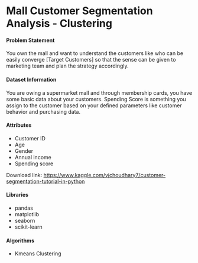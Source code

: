 # Mall Customer Segmentation Analysis - Clustering

#### Problem Statement
You own the mall and want to understand the customers like who can be easily converge [Target Customers] so that the sense can be given to marketing team and plan the strategy accordingly.

#### Dataset Information
You are owing a supermarket mall and through membership cards, you have some basic data about your customers. Spending Score is something you assign to the customer based on your defined parameters like customer behavior and purchasing data.

#### Attributes
  * Customer ID
  * Age
  * Gender
  * Annual income
  * Spending score

Download link: https://www.kaggle.com/vjchoudhary7/customer-segmentation-tutorial-in-python

#### Libraries
  * pandas
  * matplotlib
  * seaborn
  * scikit-learn

#### Algorithms
  * Kmeans Clustering
